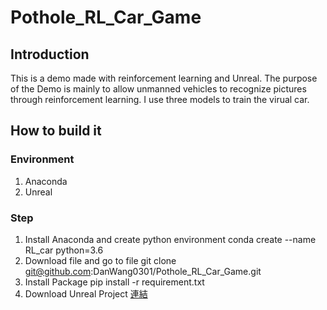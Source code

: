 # Pothole_RL_Car_Game
## Introduction
This is a demo made with reinforcement learning and Unreal. The purpose of the Demo is mainly to allow unmanned vehicles to recognize pictures through reinforcement learning. I use three models to train the virual car.
## How to build it
### Environment 
1. Anaconda
2. Unreal
### Step
1. Install Anaconda and create python environment
		conda create --name RL_car python=3.6
2. Download file and go to file
		git clone git@github.com:DanWang0301/Pothole_RL_Car_Game.git
3. Install Package
		pip install -r requirement.txt
4. Download Unreal Project [連結]()
